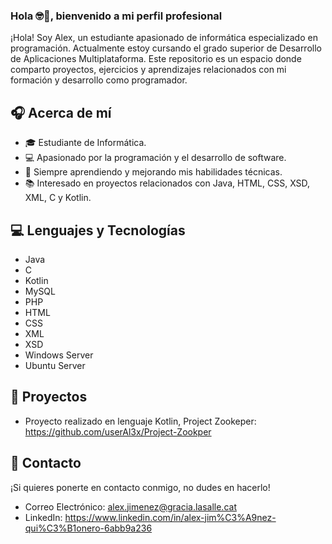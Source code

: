 ### Hola 🤓👋, bienvenido a mi perfil profesional

¡Hola! Soy Alex, un estudiante apasionado de informática especializado en programación. Actualmente estoy cursando el grado superior de Desarrollo de Aplicaciones Multiplataforma. Este repositorio es un espacio donde comparto proyectos, ejercicios y aprendizajes relacionados con mi formación y desarrollo como programador.
  
## 🎧 Acerca de mí

- 🎓 Estudiante de Informática.
- 💻 Apasionado por la programación y el desarrollo de software.
- 🌱 Siempre aprendiendo y mejorando mis habilidades técnicas.
- 📚 Interesado en proyectos relacionados con Java, HTML, CSS, XSD, XML, C y Kotlin.

## 💻 Lenguajes y Tecnologías 

- Java
- C
- Kotlin
- MySQL
- PHP
- HTML
- CSS
- XML
- XSD
- Windows Server
- Ubuntu Server

## 📂 Proyectos 

- Proyecto realizado en lenguaje Kotlin, Project Zookeper: https://github.com/userAl3x/Project-Zookper
  
## 📲 Contacto 

¡Si quieres ponerte en contacto conmigo, no dudes en hacerlo!

- Correo Electrónico: alex.jimenez@gracia.lasalle.cat
- LinkedIn: https://www.linkedin.com/in/alex-jim%C3%A9nez-qui%C3%B1onero-6abb9a236

<!--
**userAl3x/userAl3x** is a ✨ _special_ ✨ repository because its `README.md` (this file) appears on your GitHub profile.

Here are some ideas to get you started:

- 🔭 I’m currently working on ...
- 🌱 I’m currently learning ...
- 👯 I’m looking to collaborate on ...
- 🤔 I’m looking for help with ...
- 💬 Ask me about ...
- 📫 How to reach me: ...
- 😄 Pronouns: ...
- ⚡ Fun fact: ...
-->
